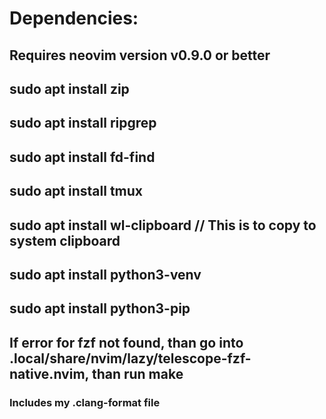 # Dependencies:
## Requires neovim version v0.9.0 or better
## sudo apt install zip 
## sudo apt install ripgrep
## sudo apt install fd-find
## sudo apt install tmux
## sudo apt install wl-clipboard // This is to copy to system clipboard
## sudo apt install python3-venv
## sudo apt install python3-pip

## If error for fzf not found, than go into .local/share/nvim/lazy/telescope-fzf-native.nvim, than run make

### Includes my .clang-format file
